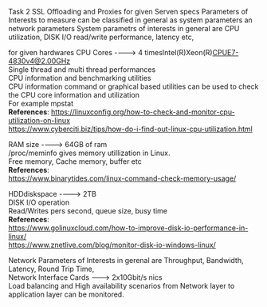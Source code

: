 Task 2
SSL Offloading and Proxies for given Serven specs
Parameters of Interests to measure can be classified in general as system parameters an network parameters
System parametrs of interests in general are CPU utilization, DISK I/O read/write performance, latency etc,

for given hardwares 
CPU Cores ----> 4 timesIntel(R)Xeon(R)CPUE7-4830v4@2.00GHz  
Single thread and multi thread performances  
CPU information and benchmarking utilities  
CPU information command or graphical based utilities can be used to check the CPU core information and utilization  
For example  mpstat  
**References**:
https://linuxconfig.org/how-to-check-and-monitor-cpu-utilization-on-linux  
https://www.cyberciti.biz/tips/how-do-i-find-out-linux-cpu-utilization.html

RAM size  ----> 64GB of ram  
/proc/meminfo gives memory utillization in Linux.  
Free memory, Cache memory, buffer etc  
**References**:  
https://www.binarytides.com/linux-command-check-memory-usage/

HDDdiskspace  ---->  2TB  
DISK I/O operation  
Read/Writes pers second, queue size, busy time  
**References**:  
https://www.golinuxcloud.com/how-to-improve-disk-io-performance-in-linux/  
https://www.znetlive.com/blog/monitor-disk-io-windows-linux/  


Network Parameters of Interests in gerenal are Throughput, Bandwidth, Latency, Round Trip Time,   
Network Interface Cards ---> 2x10Gbit/s nics  
Load balancing and High availability scenarios from Network layer to application layer can be monitored.
